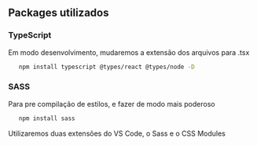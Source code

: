 ## Packages utilizados

### TypeScript
   Em modo desenvolvimento, mudaremos a extensão dos arquivos para .tsx

   ```bash
      npm install typescript @types/react @types/node -D
   ```

### SASS
   Para pre compilação de estilos, e fazer de modo mais poderoso

   ```bash
      npm install sass
   ```

   Utilizaremos duas extensões do VS Code, o Sass e o CSS Modules

